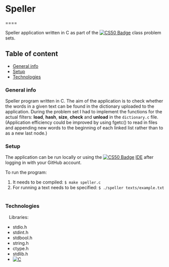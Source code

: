 # Speller
==== 

Speller application written in C as part of the [![CS50 Badge](https://img.shields.io/badge/-CS50-red)](https://cs50.harvard.edu) class problem sets.

Table of content
----
* [General info](#general-info)
* [Setup](#setup)
* [Technologies](#technologies)

### General info

Speller program written in C. The aim of the application is to check whether the words in a given text can be found in the dictionary uploaded to the application. During the problem set I had to implement the functions for the actual filters: **load**, **hash**, **size**, **check** and **unload** in the `dictionary.c` file. (Application efficiency could be improved by using fgetc() to read in files and appending new words to the beginning of each linked list rather than to as a new last node.)

### Setup

The application can be run locally or using the [![CS50 Badge](https://img.shields.io/badge/-CS50-red)](https://cs50.harvard.edu) <a href="https://ide.cs50.io">IDE</a> after logging in with your GitHub account.

To run the program:
 1. It needs to be compiled: `$ make speller.c`
 2. For running a text needs to be specified: `$ ./speller texts/example.txt`
 
### Technologies
 
 Libraries:
 * stdio.h
 * stdint.h
 * stdbool.h
 * string.h
 * ctype.h
 * stdlib.h
 * [![C](https://img.shields.io/badge/-C-blue)](https://www.cprogramming.com/)
